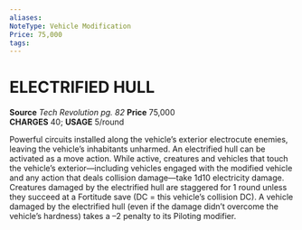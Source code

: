 ```yaml
---
aliases: 
NoteType: Vehicle Modification
Price: 75,000
tags: 
---
```

# ELECTRIFIED HULL
**Source** _Tech Revolution pg. 82_
**Price** 75,000  
**CHARGES** 40; **USAGE** 5/round  
  
Powerful circuits installed along the vehicle’s exterior electrocute enemies, leaving the vehicle’s inhabitants unharmed. An electrified hull can be activated as a move action. While active, creatures and vehicles that touch the vehicle’s exterior—including vehicles engaged with the modified vehicle and any action that deals collision damage—take 1d10 electricity damage. Creatures damaged by the electrified hull are staggered for 1 round unless they succeed at a Fortitude save (DC = this vehicle’s collision DC). A vehicle damaged by the electrified hull (even if the damage didn’t overcome the vehicle’s hardness) takes a –2 penalty to its Piloting modifier.